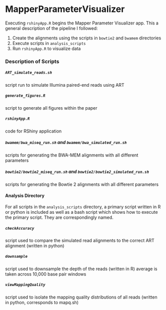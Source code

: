 # MapperParameterVisualizer
Executing `rshinyApp.R` begins the Mapper Parameter Visualizer app. This a general description of the pipeline I followed:
 1. Create the alignments using the scripts in `bowtie2` and `bwamem` directories
 2. Execute scripts in `analysis_scripts`
 3. Run `rshinyApp.R` to visualize data

### Description of Scripts
##### `ART_simulate_reads.sh`
script run to simulate Illumina paired-end reads using ART

##### `generate_figures.R`
script to generate all figures within the paper

##### `rshinyApp.R`
code for RShiny application

##### `bwamem/bwa_miseq_run.sh` and `bwamem/bwa_simulated_run.sh`
scripts for generating the BWA-MEM alignments with all different parameters

##### `bowtie2/bowtie2_miseq_run.sh` and `bowtie2/bowtie2_simulated_run.sh`
scripts for generating the Bowtie 2 alignments with all different parameters

#### Analysis Directory
For all scripts in the `analysis_scripts` directory, a primary script written in R or python is included as well as a bash script which shows how to execute the primary script. They are correspondingly named.

##### `checkAccuracy`
script used to compare the simulated read alignments to the correct ART alignment (written in python)

##### `downsample`
script used to downsample the depth of the reads (written in R)
average is taken across 10,000 base pair windows

##### `viewMappingQuality`
script used to isolate the mapping quality distributions of all reads (written in python, corresponds to mapq.sh)
